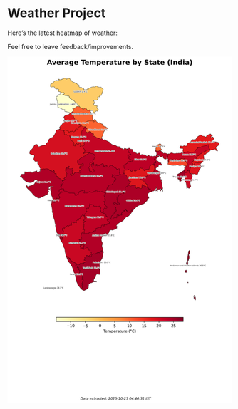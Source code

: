 # Weather Project

Here’s the latest heatmap of weather:

Feel free to leave feedback/improvements.

![India Heatmap](docs/assets/india_heatmap.png?v=FC0769)
